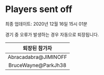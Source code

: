 # Players sent off
최종 업데이트: 2020년 12월 16일 15시 01분


경기 중 오류가 발생하는 경우 자동으로 퇴장됩니다.


| 퇴장된 참가자 |
|:---:|
| Abracadabra@JIMINOFF |
| BruceWayne@ParkJh38 |